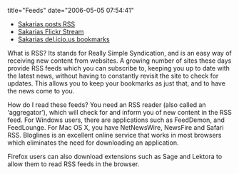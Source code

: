 title="Feeds"
date="2006-05-05 07:54:41"
<ul>
<li><a href="http://feeds.feedburner.com/SakariasNettjournal">Sakarias posts RSS</a></li>
<li><a href="http://feeds.feedburner.com/SakariasPhotos">Sakarias Flickr Stream</a></li>
<li><a href="http://feeds.feedburner.com/SakariasBookmarks">Sakarias del.icio.us bookmarks</a></li>
</ul>
What is RSS?
Its stands for Really Simple Syndication, and is an easy way of receiving new content from websites. A growing number of sites these days provide RSS feeds which you can subscribe to, keeping you up to date with the latest news, without having to constantly revisit the site to check for updates. This allows you to keep your bookmarks as just that, and to have the news come to you.

How do I read these feeds?
You need an RSS reader (also called an ‘aggregator’), which will check for and inform you of new content in the RSS feed. For Windows users, there are applications such as FeedDemon, and FeedLounge. For Mac OS X, you have NetNewsWire, NewsFire and Safari RSS. Bloglines is an excellent online service that works in most browsers which eliminates the need for downloading an application.

Firefox users can also download extensions such as Sage and Lektora to allow them to read RSS feeds in the browser.
